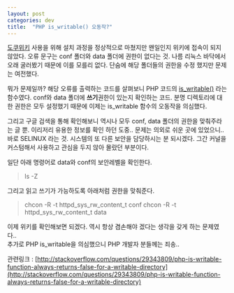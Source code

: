 ```yaml
---
layout: post
categories: dev 
title:  "PHP is_writable() 오동작?"
---
```



[도쿠위키](https://www.dokuwiki.org/ko:dokuwiki) 사용을 위해 설치 과정을 정상적으로 마쳤지만 왠일인지 위키에 접속이 되지 않았다. 오류 문구는 conf 폴더와 data 폴더에 권한이 없다는 것. 나름 리눅스 바닥에서 오래 굴러봤기 때문에 이를 모를리 없다. 단숨에 해당 폴더들의 권한을 수정 했지만 문제는 여전했다.

뭐가 문제일까? 해당 오류를 출력하는 코드를 살펴보니 PHP 코드의 [is_writable()](http://php.net/manual/kr/function.is-writable.php) 라는 함수였다. conf와 data 폴더에 **쓰기**권한이 있는지 확인하는 코드. 분명 디렉토리에 대한 권한은 모두 설정했기 때문에 이제는 is_writable 함수의 오동작을 의심했다.

그리고 구글 검색을 통해 확인해보니 역시나 모두 conf, data 폴더의 권한을 맞춰주라는 글 뿐. 이리저리 유용한 정보를 확인 하던 도중.. 문제는 의외로 쉬운 곳에 있었으니.. 바로 SELINUX 라는 것. 시스템의 또 다른 보안을 담당하시는 분 되시겠다. 그간 커널을 커스텀해서 사용하고 관심을 두지 않아 몰랐던 부분이다. 

일단 아래 명령어로 data와 conf의 보안레벨을 확인한다.

> ls -Z

그리고 읽고 쓰기가 가능하도록 아래처럼 권한을 맞춰준다.

> chcon -R -t httpd_sys_rw_content_t conf
chcon -R -t httpd_sys_rw_content_t data

이제 위키를 확인해보면 되겠다. 역시 항상 겸손해야 겠다는 생각을 갖게 하는 문제였다..  
추가로 PHP is_writable을 의심했으니 PHP 개발자 분들께는 죄송..

관련링크 : [http://stackoverflow.com/questions/29343809/php-is-writable-function-always-returns-false-for-a-writable-directory](http://stackoverflow.com/questions/29343809/php-is-writable-function-always-returns-false-for-a-writable-directory)
